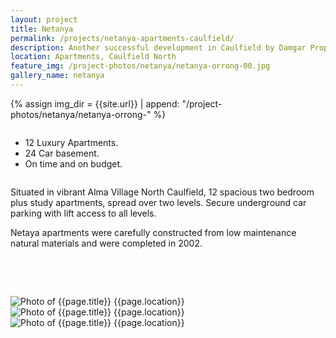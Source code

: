 ```yaml
---
layout: project
title: Netanya
permalink: /projects/netanya-apartments-caulfield/
description: Another successful development in Caulfield by Damgar Property Group, Melbourne.
location: Apartments, Caulfield North
feature_img: /project-photos/netanya/netanya-orrong-00.jpg
gallery_name: netanya
---
```


{% assign img_dir = {{site.url}} | append: "/project-photos/netanya/netanya-orrong-" %}

<div class="row project-detail-content">
  <div class="small-11 medium-10 medium-offset-1 columns">
    <div class="row">
      <div class="medium-5 columns">
        <div class="column">
          <ul class="project-detail-key-points">
            <li>12 Luxury Apartments.</li>
            <li>24 Car basement.</li>
            <li>On time and on budget.</li>
          </ul>
        </div>
      </div>
      <div class="medium-5 columns float-left">
        <div class="column">
          <p>Situated in vibrant Alma Village North Caulfield, 12 spacious two bedroom plus study apartments, spread over two levels. Secure underground car parking with lift access to all levels.</p>
          <p>Netaya apartments were carefully constructed from low maintenance natural materials and were completed in 2002.</p>
        </div>
      </div>
    </div>
  </div>
</div>

<br><br>

<div class="row">
  <div class="medium-4 columns">
    <img class="thumbnail" src="{{img_dir}}06.jpg" alt="Photo of {{page.title}} {{page.location}}" title="Photo of {{page.title}} {{page.location}}">
  </div>
  <div class="medium-4 columns">
    <img class="thumbnail" src="{{img_dir}}07.jpg" alt="Photo of {{page.title}} {{page.location}}" title="Photo of {{page.title}} {{page.location}}">
  </div>
  <div class="medium-4 columns">
    <img class="thumbnail" src="{{img_dir}}02.jpg" alt="Photo of {{page.title}} {{page.location}}" title="Photo of {{page.title}} {{page.location}}">
  </div>
</div>


<!--<div class="row">
  <div class="medium-6 columns">
    <img class="thumbnail" src="{{img_dir}}04.jpg" alt="Photo of {{page.title}} {{page.location}}" title="Photo of {{page.title}} {{page.location}}">
  </div>
  <div class="medium-6 columns">
    <img class="thumbnail" src="{{img_dir}}05.jpg" alt="Photo of {{page.title}} {{page.location}}" title="Photo of {{page.title}} {{page.location}}">
  </div>
</div>-->
